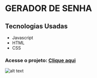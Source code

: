 # GERADOR DE SENHA

## Tecnologias Usadas

- Javascript
- HTML
- CSS

### Acesse o projeto: <a href="https://lucasinacioaraujo.github.io/Gerador-De-Senha/">Clique aqui</a>

![alt text](https://uploaddeimagens.com.br/images/004/034/341/original/print.PNG?1663959713)
